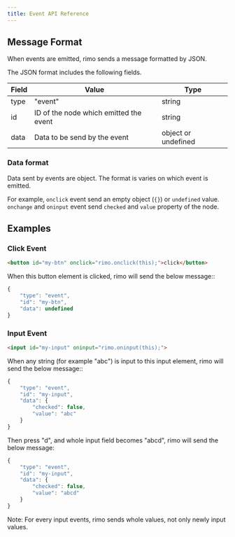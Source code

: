 ```yaml
---
title: Event API Reference
---
```


## Message Format

When events are emitted, rimo sends a message formatted by JSON.

The JSON format includes the following fields.

| Field | Value | Type |
|-------|-------|------|
| type  | "event" | string |
| id | ID of the node which emitted the event | string |
| data | Data to be send by the event | object or undefined |

### Data format

Data sent by events are object.
The format is varies on which event is emitted.

For example, `onclick` event send an empty object (`{}`) or `undefined` value.
`onchange` and `oninput` event send `checked` and `value` property of the node.

## Examples

### Click Event

```html
<button id="my-btn" onclick="rimo.onclick(this);">click</button>
```

When this button element is clicked, rimo will send the below message::

```js
{
    "type": "event",
    "id": "my-btn",
    "data": undefined
}
```

### Input Event


```html
<input id="my-input" oninput="rimo.oninput(this);">
```

When any string (for example "abc") is input to this input element, rimo will send the below message::

```js
{
    "type": "event",
    "id": "my-input",
    "data": {
        "checked": false,
        "value": "abc"
    }
}
```

Then press "d", and whole input field becomes "abcd", rimo will send the below message:

```js
{
    "type": "event",
    "id": "my-input",
    "data": {
        "checked": false,
        "value": "abcd"
    }
}
```

Note: For every input events, rimo sends whole values, not only newly input values.
